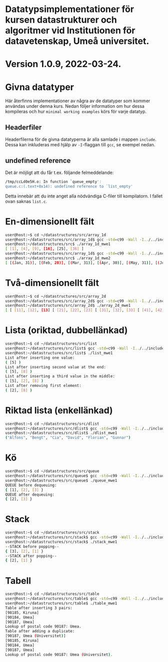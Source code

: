 # Datatypsimplementationer för kursen datastrukturer och algoritmer vid Institutionen för datavetenskap, Umeå universitet.

# Version 1.0.9, 2022-03-24.

# Givna datatyper

Här återfinns implementationer av några av de datatyper som kommer användas
under denna kurs. Nedan följer information om hur dessa kompileras och hur
`minimal working examples` körs för varje datatyp.

## Headerfiler

Headerfilerna för de givna datatyperna är alla samlade i mappen `include`. Dessa
kan inkluderas med hjälp av `-I`-flaggan till `gcc`, se exempel nedan.

## undefined reference

Det är möjligt att du får t.ex. följande felmeddelande:

```bash
/tmp/ccLd0e5H.o: In function `queue_empty':
queue.c:(.text+0x14): undefined reference to `list_empty'
```

Detta innebär att du inte anget alla nödvändiga C-filer till kompilatorn. I
fallet ovan saknas `list.c`.

# En-dimensionellt fält

```bash
user@host:~$ cd ~/datastructures/src/array_1d
user@host:~/datastructures/src/array_1d$ gcc -std=c99 -Wall -I../../include/ array_1d.c array_1d_mwe1.c -o array_1d_mwe1
user@host:~/datastructures/src$ ./array_1d_mwe1
[ [1], [4], [9], [16], [25], [36] ]
user@host:~/datastructures/src/array_1d$ gcc -std=c99 -Wall -I../../include/ array_1d.c array_1d_mwe2.c -o array_1d_mwe2
user@host:~/datastructures/src$ ./array_1d_mwe2
[ [(Jan, 31)], [(Feb, 28)], [(Mar, 31)], [(Apr, 30)], [(May, 31)], [(Jun, 30)], [(Jul, 31)], [(Aug, 31)], [(Sep, 30)], [(Oct, 31)], [(Nov, 30)], [(Dec, 31)] ]
```
# Två-dimensionellt fält

```bash
user@host:~$ cd ~/datastructures/src/array_2d
user@host:~/datastructures/src/array_2d$ gcc -std=c99 -Wall -I../../include/ array_2d.c array_2d_mwe1.c -o array_2d_mwe1
user@host:~/datastructures/src/array_2d$ ./array_2d_mwe1
[ [ [11], [12], [13] [ [21], [22], [23] [ [31], [32], [33] [ [41], [42], [43] ]
```
# Lista (oriktad, dubbellänkad)

```bash
user@host:~$ cd ~/datastructures/src/list
user@host:~/datastructures/src/list$ gcc -std=c99 -Wall -I../../include/ list.c list_mwe1.c -o list_mwe1
user@host:~/datastructures/src/list$ ./list_mwe1
List after inserting one value:
( [5] )
List after inserting second value at the end:
( [5], [8] )
List after inserting a third value in the middle:
( [5], [2], [8] )
List after removing first element:
( [2], [8] )
```

# Riktad lista (enkellänkad)

```bash
user@host:~$ cd ~/datastructures/src/dlist
user@host:~/datastructures/src/dlist$ gcc -std=c99 -Wall -I../../include/ dlist.c dlist_mwe1.c -o dlist_mwe1
user@host:~/datastructures/src/dlist$ ./dlist_mwe1
("Alfons", "Bengt", "Cia", "David", "Florian", "Gunnar")
```

# Kö

```bash
user@host:~$ cd ~/datastructures/src/queue
user@host:~/datastructures/src/queue$ gcc -std=c99 -Wall -I../../include/ queue.c queue_mwe1.c ../list/list.c -o queue_mwe1
user@host:~/datastructures/src/queue$ ./queue_mwe1
QUEUE before dequeuing:
{ [1], [2], [3] }
QUEUE after dequeuing:
{ [2], [3] }
```


# Stack

```bash
user@host:~$ cd ~/datastructures/src/stack
user@host:~/datastructures/src/stack$ gcc -std=c99 -Wall -I../../include/ stack.c stack_mwe1.c -o stack_mwe1
user@host:~/datastructures/src/stack$ ./stack_mwe1
--STACK before popping--
{ [3], [2], [1] }
--STACK after popping--
{ [2], [1] }
```

# Tabell

```bash
user@host:~$ cd ~/datastructures/src/table
user@host:~/datastructures/src/table$ gcc -std=c99 -Wall -I../../include/ table.c table_mwe1.c ../dlist/dlist.c -o table_mwe1
user@host:~/datastructures/src/table$ ./table_mwe1
Table after inserting 3 pairs:
[98185, Kiruna]
[90184, Umea]
[90187, Umea]
Lookup of postal code 90187: Umea.
Table after adding a duplicate:
[90187, Umea (Universitet)]
[98185, Kiruna]
[90184, Umea]
[90187, Umea]
Lookup of postal code 90187: Umea (Universitet).
```
